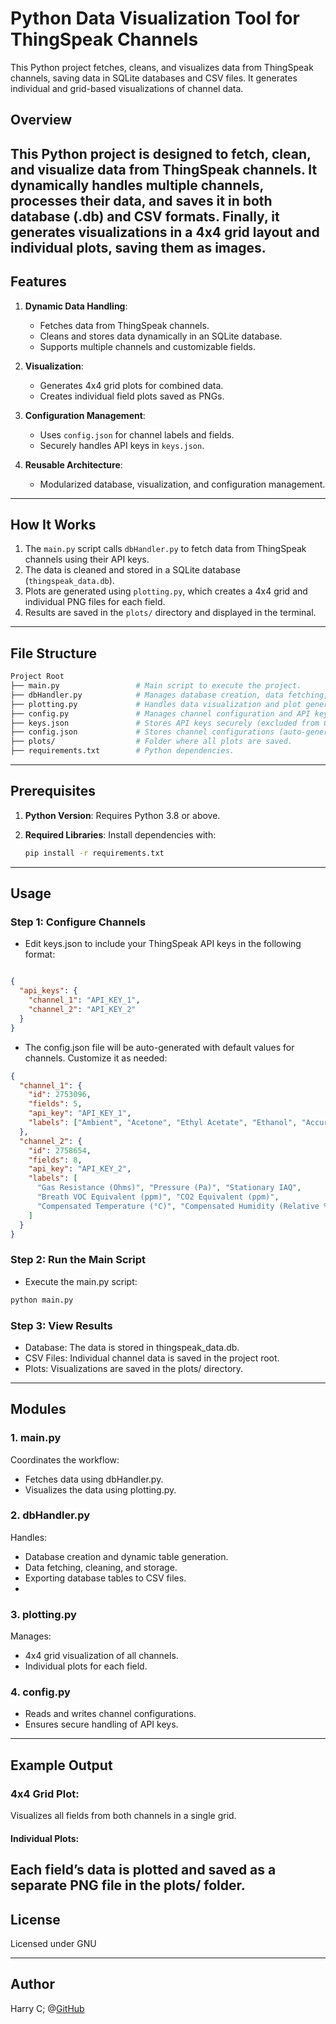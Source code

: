 
# Python Data Visualization Tool for ThingSpeak Channels

This Python project fetches, cleans, and visualizes data from ThingSpeak channels, saving data in SQLite databases and CSV files. It generates individual and grid-based visualizations of channel data.

## Overview

This Python project is designed to fetch, clean, and visualize data from ThingSpeak channels. It dynamically handles multiple channels, processes their data, and saves it in both database (.db) and CSV formats. Finally, it generates visualizations in a 4x4 grid layout and individual plots, saving them as images.
---

## Features

1. **Dynamic Data Handling**:
   - Fetches data from ThingSpeak channels.
   - Cleans and stores data dynamically in an SQLite database.
   - Supports multiple channels and customizable fields.

2. **Visualization**:
   - Generates 4x4 grid plots for combined data.
   - Creates individual field plots saved as PNGs.

3. **Configuration Management**:
   - Uses `config.json` for channel labels and fields.
   - Securely handles API keys in `keys.json`.

4. **Reusable Architecture**:
   - Modularized database, visualization, and configuration management.

---
## How It Works

1. The `main.py` script calls `dbHandler.py` to fetch data from ThingSpeak channels using their API keys.
2. The data is cleaned and stored in a SQLite database (`thingspeak_data.db`).
3. Plots are generated using `plotting.py`, which creates a 4x4 grid and individual PNG files for each field.
4. Results are saved in the `plots/` directory and displayed in the terminal.

---

## File Structure
``` bash 
Project Root
├── main.py                 # Main script to execute the project.
├── dbHandler.py            # Manages database creation, data fetching, and storage.
├── plotting.py             # Handles data visualization and plot generation.
├── config.py               # Manages channel configuration and API keys.
├── keys.json               # Stores API keys securely (excluded from Git).
├── config.json             # Stores channel configurations (auto-generated).
├── plots/                  # Folder where all plots are saved.
├── requirements.txt        # Python dependencies.
``` 

---
## Prerequisites

1. **Python Version**:
   Requires Python 3.8 or above.

2. **Required Libraries**:
   Install dependencies with:
   ```bash
   pip install -r requirements.txt
   ```
---

## Usage

### Step 1: Configure Channels

 - Edit keys.json to include your ThingSpeak API keys in the following format:
```json

{
  "api_keys": {
    "channel_1": "API_KEY_1",
    "channel_2": "API_KEY_2"
  }
}
```
 - The config.json file will be auto-generated with default values for channels. Customize it as needed:
```json 
{
  "channel_1": {
    "id": 2753096,
    "fields": 5,
    "api_key": "API_KEY_1",
    "labels": ["Ambient", "Acetone", "Ethyl Acetate", "Ethanol", "Accuracy"]
  },
  "channel_2": {
    "id": 2758654,
    "fields": 8,
    "api_key": "API_KEY_2",
    "labels": [
      "Gas Resistance (Ohms)", "Pressure (Pa)", "Stationary IAQ",
      "Breath VOC Equivalent (ppm)", "CO2 Equivalent (ppm)",
      "Compensated Temperature (°C)", "Compensated Humidity (Relative %)", "BSEC Accuracy (/3)"
    ]
  }
}
```

### Step 2: Run the Main Script

 - Execute the main.py script:

``` bash 
python main.py
```

### Step 3: View Results

 - Database: The data is stored in thingspeak_data.db.
 - CSV Files: Individual channel data is saved in the project root.
 - Plots: Visualizations are saved in the plots/ directory.

---

## Modules

 ### 1. main.py

Coordinates the workflow:

 - Fetches data using dbHandler.py.
 - Visualizes the data using plotting.py.

### 2. dbHandler.py

Handles:
 - Database creation and dynamic table generation.
 - Data fetching, cleaning, and storage.
 - Exporting database tables to CSV files.
 - 
### 3. plotting.py
Manages:
 - 4x4 grid visualization of all channels.
 - Individual plots for each field.

### 4. config.py
 - Reads and writes channel configurations.
 - Ensures secure handling of API keys.

---
## Example Output

### 4x4 Grid Plot:

Visualizes all fields from both channels in a single grid.

 #### Individual Plots:

Each field’s data is plotted and saved as a separate PNG file in the plots/ folder.
---
## License 
Licensed under GNU

---
## Author

Harry C; @[GitHub](https://github.com/cheuh008/)
